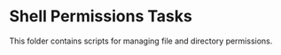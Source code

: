 # Shell Permissions Tasks
This folder contains scripts for managing file and directory permissions.

